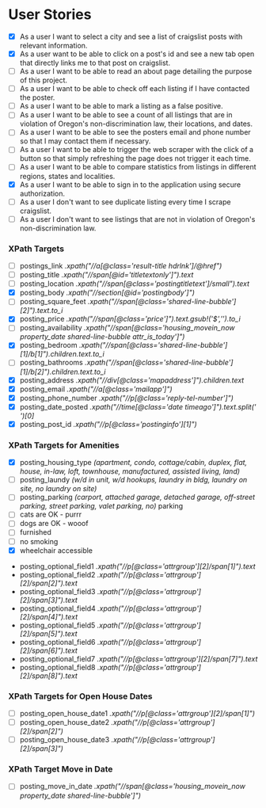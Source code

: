 # User Stories


- [x] As a user I want to select a city and see a list of craigslist posts with relevant information.
- [x] As a user want to be able to click on a post's id and see a new tab open that directly links me to that post on craigslist.
- [ ] As a user I want to be able to read an about page detailing the purpose of this project.
- [ ] As a user I want to be able to check off each listing if I have contacted the poster.
- [ ] As a user I want to be able to mark a listing as a false positive.
- [ ] As a user I want to be able to see a count of all listings that are in violation of Oregon's non-discrimination law, their locations, and dates.
- [ ] As a user I want to be able to see the posters email and phone number so that I may contact them if necessary.
- [ ] As a user I want to be able to trigger the web scraper with the click of a button so that simply refreshing the page does not trigger it each time.
- [ ] As a user I want to be able to compare statistics from listings in different regions, states and localities.
- [x] As a user I want to be able to sign in to the application using secure authorization.
- [ ] As a user I don't want to see duplicate listing every time I scrape craigslist.
- [ ] As a user I don't want to see listings that are not in violation of Oregon's non-discrimination law.

### XPath Targets

- [ ] postings_link _.xpath("//a[@class='result-title hdrlnk']/@href")_
- [ ] posting_title _.xpath("//span[@id='titletextonly']").text_
- [ ] posting_location _.xpath("//span[@class='postingtitletext']/small").text_
- [x] posting_body _.xpath("//section[@id='postingbody']")_
- [ ] posting_square_feet _.xpath("//span[@class='shared-line-bubble'][2]").text.to_i_
- [x] posting_price _.xpath("//span[@class='price']").text.gsub!('$','').to_i_
- [ ] posting_availability _.xpath("//span[@class='housing_movein_now property_date shared-line-bubble attr_is_today']")_
- [x] posting_bedroom _.xpath("//span[@class='shared-line-bubble'][1]/b[1]").children.text.to_i_
- [ ] posting_bathrooms _.xpath("//span[@class='shared-line-bubble'][1]/b[2]").children.text.to_i_
- [x] posting_address _.xpath("//div[@class='mapaddress']").children.text_
- [x] posting_email _.xpath("//a[@class='mailapp']")_
- [x] posting_phone_number _.xpath("//p[@class='reply-tel-number']")_
- [x] posting_date_posted _.xpath("//time[@class='date timeago']").text.split(' ')[0]_
- [x] posting_post_id _.xpath("//p[@class='postinginfo'][1]")_

### XPath Targets for Amenities
- [x] posting_housing_type _(apartment, condo, cottage/cabin, duplex, flat, house, in-law, loft, townhouse, manufactured, assisted living, land)_
- [ ] posting_laundy _(w/d in unit, w/d hookups, laundry in bldg, laundry on site, no laundry on site)_
- [ ] posting_parking _(carport, attached garage, detached garage, off-street parking, street parking, valet parking, no)_ parking
- [ ] cats are OK - purrr
- [ ] dogs are OK - wooof
- [ ] furnished
- [ ] no smoking
- [x] wheelchair accessible

* posting_optional_field1 _.xpath("//p[@class='attrgroup'][2]/span[1]").text_
* posting_optional_field2 _.xpath("//p[@class='attrgroup'][2]/span[2]").text_
* posting_optional_field3 _.xpath("//p[@class='attrgroup'][2]/span[3]").text_
* posting_optional_field4 _.xpath("//p[@class='attrgroup'][2]/span[4]").text_
* posting_optional_field5 _.xpath("//p[@class='attrgroup'][2]/span[5]").text_
* posting_optional_field6 _.xpath("//p[@class='attrgroup'][2]/span[6]").text_
* posting_optional_field7 _.xpath("//p[@class='attrgroup'][2]/span[7]").text_
* posting_optional_field8 _.xpath("//p[@class='attrgroup'][2]/span[8]").text_

### XPath Targets for Open House Dates
- [ ] posting_open_house_date1 _.xpath("//p[@class='attrgroup'][2]/span[1]")_
- [ ] posting_open_house_date2 _.xpath("//p[@class='attrgroup'][2]/span[2]")_
- [ ] posting_open_house_date3 _.xpath("//p[@class='attrgroup'][2]/span[3]")_

### XPath Target Move in Date
- [ ] posting_move_in_date _.xpath("//span[@class='housing_movein_now property_date shared-line-bubble']")_
